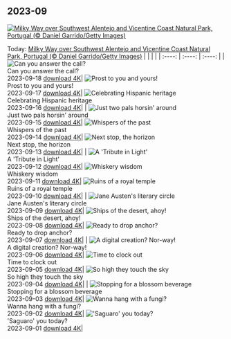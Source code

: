 ## 2023-09
[![Milky Way over Southwest Alentejo and Vicentine Coast Natural Park, Portugal (© Daniel Garrido/Getty Images)](https://cn.bing.com/th?id=OHR.MilkyWayPortugal_EN-US3289730564_UHD.jpg&w=1000)](https://cn.bing.com/th?id=OHR.MilkyWayPortugal_EN-US3289730564_UHD.jpg&pid=hp&w=3840&h=2160&rs=1&c=4)

Today: [Milky Way over Southwest Alentejo and Vicentine Coast Natural Park, Portugal (© Daniel Garrido/Getty Images)](https://cn.bing.com/th?id=OHR.MilkyWayPortugal_EN-US3289730564_UHD.jpg&pid=hp&w=3840&h=2160&rs=1&c=4)
  |      |      |      |
| :----: | :----: | :----: |
| ![Can you answer the call?](https://cn.bing.com/th?id=OHR.CubanTody_EN-US3083797062_UHD.jpg&pid=hp&w=384&h=216&rs=1&c=4) <br/> Can you answer the call? <br/> 2023-09-18  [download 4K](https://cn.bing.com/th?id=OHR.CubanTody_EN-US3083797062_UHD.jpg&pid=hp&w=3840&h=2160&rs=1&c=4)| ![Prost to you and yours!](https://cn.bing.com/th?id=OHR.OktoberfestWorkers_EN-US5478786117_UHD.jpg&pid=hp&w=384&h=216&rs=1&c=4) <br/> Prost to you and yours! <br/> 2023-09-17  [download 4K](https://cn.bing.com/th?id=OHR.OktoberfestWorkers_EN-US5478786117_UHD.jpg&pid=hp&w=3840&h=2160&rs=1&c=4)| ![Celebrating Hispanic heritage](https://cn.bing.com/th?id=OHR.MissionRuins_EN-US2486545022_UHD.jpg&pid=hp&w=384&h=216&rs=1&c=4) <br/> Celebrating Hispanic heritage <br/> 2023-09-16  [download 4K](https://cn.bing.com/th?id=OHR.MissionRuins_EN-US2486545022_UHD.jpg&pid=hp&w=3840&h=2160&rs=1&c=4)|
| ![Just two pals horsin' around](https://cn.bing.com/th?id=OHR.MongoliaHorses_EN-US2400199558_UHD.jpg&pid=hp&w=384&h=216&rs=1&c=4) <br/> Just two pals horsin' around <br/> 2023-09-15  [download 4K](https://cn.bing.com/th?id=OHR.MongoliaHorses_EN-US2400199558_UHD.jpg&pid=hp&w=3840&h=2160&rs=1&c=4)| ![Whispers of the past](https://cn.bing.com/th?id=OHR.HemakutaHill_EN-US2233323383_UHD.jpg&pid=hp&w=384&h=216&rs=1&c=4) <br/> Whispers of the past <br/> 2023-09-14  [download 4K](https://cn.bing.com/th?id=OHR.HemakutaHill_EN-US2233323383_UHD.jpg&pid=hp&w=3840&h=2160&rs=1&c=4)| ![Next stop, the horizon](https://cn.bing.com/th?id=OHR.NorthSeaStairs_EN-US2097672090_UHD.jpg&pid=hp&w=384&h=216&rs=1&c=4) <br/> Next stop, the horizon <br/> 2023-09-13  [download 4K](https://cn.bing.com/th?id=OHR.NorthSeaStairs_EN-US2097672090_UHD.jpg&pid=hp&w=3840&h=2160&rs=1&c=4)|
| ![A 'Tribute in Light'](https://cn.bing.com/th?id=OHR.BridgeMemorial_EN-US1953692613_UHD.jpg&pid=hp&w=384&h=216&rs=1&c=4) <br/> A 'Tribute in Light' <br/> 2023-09-12  [download 4K](https://cn.bing.com/th?id=OHR.BridgeMemorial_EN-US1953692613_UHD.jpg&pid=hp&w=3840&h=2160&rs=1&c=4)| ![Whiskery wisdom](https://cn.bing.com/th?id=OHR.WalrusSvalbard_EN-US1836032120_UHD.jpg&pid=hp&w=384&h=216&rs=1&c=4) <br/> Whiskery wisdom <br/> 2023-09-11  [download 4K](https://cn.bing.com/th?id=OHR.WalrusSvalbard_EN-US1836032120_UHD.jpg&pid=hp&w=3840&h=2160&rs=1&c=4)| ![Ruins of a royal temple](https://cn.bing.com/th?id=OHR.AyutthayaTemple_EN-US1726415748_UHD.jpg&pid=hp&w=384&h=216&rs=1&c=4) <br/> Ruins of a royal temple <br/> 2023-09-10  [download 4K](https://cn.bing.com/th?id=OHR.AyutthayaTemple_EN-US1726415748_UHD.jpg&pid=hp&w=3840&h=2160&rs=1&c=4)|
| ![Jane Austen's literary circle](https://cn.bing.com/th?id=OHR.BathCircus_EN-US1560951776_UHD.jpg&pid=hp&w=384&h=216&rs=1&c=4) <br/> Jane Austen's literary circle <br/> 2023-09-09  [download 4K](https://cn.bing.com/th?id=OHR.BathCircus_EN-US1560951776_UHD.jpg&pid=hp&w=3840&h=2160&rs=1&c=4)| ![Ships of the desert, ahoy!](https://cn.bing.com/th?id=OHR.CamelsAbove_EN-US3904666620_UHD.jpg&pid=hp&w=384&h=216&rs=1&c=4) <br/> Ships of the desert, ahoy! <br/> 2023-09-08  [download 4K](https://cn.bing.com/th?id=OHR.CamelsAbove_EN-US3904666620_UHD.jpg&pid=hp&w=3840&h=2160&rs=1&c=4)| ![Ready to drop anchor?](https://cn.bing.com/th?id=OHR.CreteHarbor_EN-US3759550362_UHD.jpg&pid=hp&w=384&h=216&rs=1&c=4) <br/> Ready to drop anchor? <br/> 2023-09-07  [download 4K](https://cn.bing.com/th?id=OHR.CreteHarbor_EN-US3759550362_UHD.jpg&pid=hp&w=3840&h=2160&rs=1&c=4)|
| ![A digital creation? Nor-way!](https://cn.bing.com/th?id=OHR.MountSegla_EN-US3570750349_UHD.jpg&pid=hp&w=384&h=216&rs=1&c=4) <br/> A digital creation? Nor-way! <br/> 2023-09-06  [download 4K](https://cn.bing.com/th?id=OHR.MountSegla_EN-US3570750349_UHD.jpg&pid=hp&w=3840&h=2160&rs=1&c=4)| ![Time to clock out](https://cn.bing.com/th?id=OHR.LaborDayWorkers_EN-US3448430770_UHD.jpg&pid=hp&w=384&h=216&rs=1&c=4) <br/> Time to clock out <br/> 2023-09-05  [download 4K](https://cn.bing.com/th?id=OHR.LaborDayWorkers_EN-US3448430770_UHD.jpg&pid=hp&w=3840&h=2160&rs=1&c=4)| ![So high they touch the sky](https://cn.bing.com/th?id=OHR.ManhattanAerial_EN-US3290111355_UHD.jpg&pid=hp&w=384&h=216&rs=1&c=4) <br/> So high they touch the sky <br/> 2023-09-04  [download 4K](https://cn.bing.com/th?id=OHR.ManhattanAerial_EN-US3290111355_UHD.jpg&pid=hp&w=3840&h=2160&rs=1&c=4)|
| ![Stopping for a blossom beverage](https://cn.bing.com/th?id=OHR.TinyHummer_EN-US3171586787_UHD.jpg&pid=hp&w=384&h=216&rs=1&c=4) <br/> Stopping for a blossom beverage <br/> 2023-09-03  [download 4K](https://cn.bing.com/th?id=OHR.TinyHummer_EN-US3171586787_UHD.jpg&pid=hp&w=3840&h=2160&rs=1&c=4)| ![Wanna hang with a fungi?](https://cn.bing.com/th?id=OHR.TurkeyTailMush_EN-US2958542405_UHD.jpg&pid=hp&w=384&h=216&rs=1&c=4) <br/> Wanna hang with a fungi? <br/> 2023-09-02  [download 4K](https://cn.bing.com/th?id=OHR.TurkeyTailMush_EN-US2958542405_UHD.jpg&pid=hp&w=3840&h=2160&rs=1&c=4)| !['Saguaro' you today?](https://cn.bing.com/th?id=OHR.IronwoodCactus_EN-US2823371711_UHD.jpg&pid=hp&w=384&h=216&rs=1&c=4) <br/> 'Saguaro' you today? <br/> 2023-09-01  [download 4K](https://cn.bing.com/th?id=OHR.IronwoodCactus_EN-US2823371711_UHD.jpg&pid=hp&w=3840&h=2160&rs=1&c=4)|
